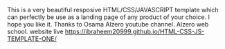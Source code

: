 This is a very beautiful resposive HTML/CSS/JAVASCRIPT template which can perfectly be use as a landing page of any product of your choice. I hope you like it. 
Thanks to Osama Alzero youtube channel. Alzero web school.
website live https://ibraheem20999.github.io/HTML-CSS-JS-TEMPLATE-ONE/

